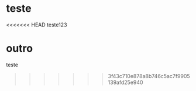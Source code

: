 # teste
<<<<<<< HEAD
teste123


outro
=======
teste
>>>>>>> 3f43c710e878a8b746c5ac7f9905139afd25e940
